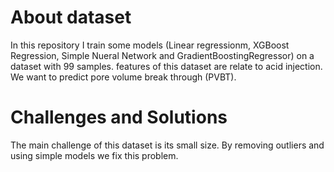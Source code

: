 
# About dataset
In this repository I train some models (Linear regressionm, XGBoost Regression, Simple Nueral Network and GradientBoostingRegressor) on a dataset with 99 samples. features of this dataset are relate to acid injection. We want to predict pore volume break through (PVBT).

# Challenges and Solutions
The main challenge of this dataset is its small size. By removing outliers and using simple models we fix this problem.
